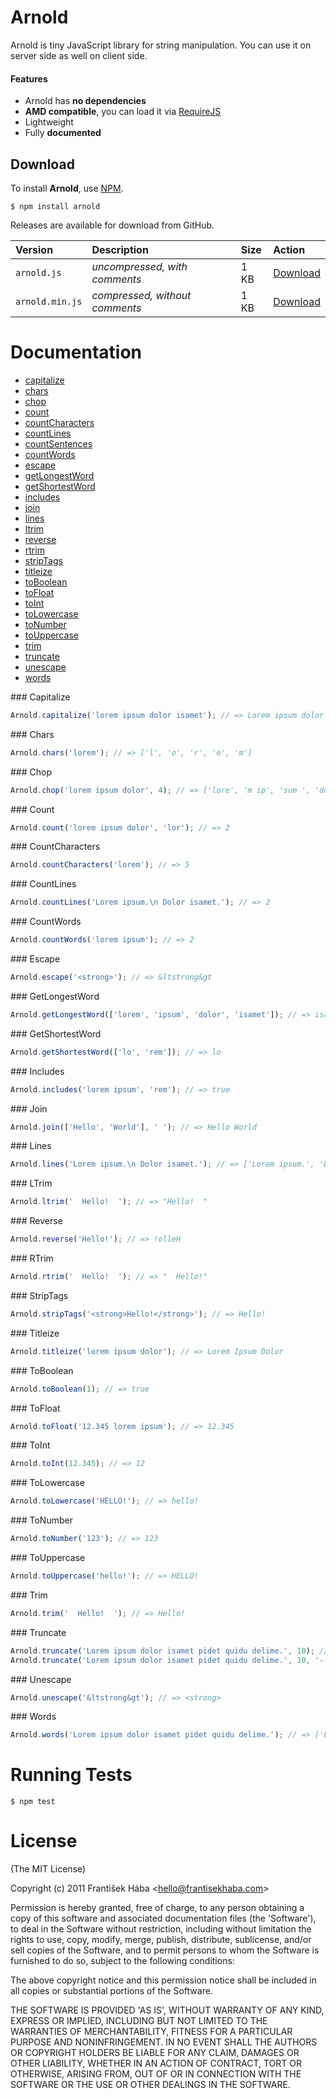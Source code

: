 # Arnold

Arnold is tiny JavaScript library for string manipulation. You can use it on server side as well on client side.

#### Features

* Arnold has **no dependencies**
* **AMD compatible**, you can load it via [RequireJS](https://github.com/jrburke/requirejs)
* Lightweight
* Fully **documented**

## Download

To install **Arnold**, use [NPM](http://npmjs.org/).

```
$ npm install arnold
```

Releases are available for download from GitHub.

| **Version** | **Description** | **Size** | **Action** |
|:------------|:----------------|:---------|:-----------|
| `arnold.js` | *uncompressed, with comments* | 1 KB | [Download](https://raw.github.com/Baggz/Arnold/master/src/arnold.js) |
| `arnold.min.js` | *compressed, without comments* | 1 KB | [Download](https://raw.github.com/Baggz/Arnold/master/dist/arnold.min.js) |

# Documentation

* [capitalize](#capitalize)
* [chars](#chars)
* [chop](#chop)
* [count](#count)
* [countCharacters](#countCharacters)
* [countLines](#countLines)
* [countSentences](#countSentences)
* [countWords](#countWords)
* [escape](#escape)
* [getLongestWord](#getLongestWord)
* [getShortestWord](#getShortestWord)
* [includes](#includes)
* [join](#join)
* [lines](#lines)
* [ltrim](#ltrim)
* [reverse](#reverse)
* [rtrim](#rtrim)
* [stripTags](#stripTags)
* [titleize](#titleize)
* [toBoolean](#toBoolean)
* [toFloat](#toFloat)
* [toInt](#toInt)
* [toLowercase](#toLowercase)
* [toNumber](#toNumber)
* [toUppercase](#toUppercase)
* [trim](#trim)
* [truncate](#truncate)
* [unescape](#unescape)
* [words](#words)

<a name="capitalize">
### Capitalize

```javascript
Arnold.capitalize('lorem ipsum dolor isamet'); // => Lorem ipsum dolor isamet
```

<a name="chars">
### Chars

```javascript
Arnold.chars('lorem'); // => ['l', 'o', 'r', 'e', 'm']
```

<a name="chop">
### Chop

```javascript
Arnold.chop('lorem ipsum dolor', 4); // => ['lore', 'm ip', 'sum ', 'dolo', 'r']
```

<a name="count">
### Count

```javascript
Arnold.count('lorem ipsum dolor', 'lor'); // => 2
```

<a name="countCharacters">
### CountCharacters

```javascript
Arnold.countCharacters('lorem'); // => 5
```

<a name="countLines">
### CountLines

```javascript
Arnold.countLines('Lorem ipsum.\n Dolor isamet.'); // => 2
```

<a name="countWords">
### CountWords

```javascript
Arnold.countWords('lorem ipsum'); // => 2
```

<a name="escape">
### Escape

```javascript
Arnold.escape('<strong>'); // => &ltstrong&gt
```

<a name="getLongestWord">
### GetLongestWord

```javascript
Arnold.getLongestWord(['lorem', 'ipsum', 'dolor', 'isamet']); // => isamet
```

<a name="getShortestWord">
### GetShortestWord

```javascript
Arnold.getShortestWord(['lo', 'rem']); // => lo
```

<a name="includes">
### Includes

```javascript
Arnold.includes('lorem ipsum', 'rem'); // => true
```

<a name="join">
### Join

```javascript
Arnold.join(['Hello', 'World'], ' '); // => Hello World
```

<a name="lines">
### Lines

```javascript
Arnold.lines('Lorem ipsum.\n Dolor isamet.'); // => ['Lorem ipsum.', 'Dolor isamet.']
```

<a name="ltrim">
### LTrim

```javascript
Arnold.ltrim('  Hello!  '); // => "Hello!  "
```

<a name="reverse">
### Reverse

```javascript
Arnold.reverse('Hello!'); // => !olleH
```

<a name="rtrim">
### RTrim

```javascript
Arnold.rtrim('  Hello!  '); // => "  Hello!"
```

<a name="stripTags">
### StripTags

```javascript
Arnold.stripTags('<strong>Hello!</strong>'); // => Hello!
```

<a name="titleize">
### Titleize

```javascript
Arnold.titleize('lorem ipsum dolor'); // => Lorem Ipsum Dolor
```

<a name="toBoolean">
### ToBoolean

```javascript
Arnold.toBoolean(1); // => true
```

<a name="toFloat">
### ToFloat

```javascript
Arnold.toFloat('12.345 lorem ipsum'); // => 12.345
```

<a name="toInt">
### ToInt

```javascript
Arnold.toInt(12.345); // => 12
```

<a name="toLowercase">
### ToLowercase

```javascript
Arnold.toLowercase('HELLO!'); // => hello!
```

<a name="toNumber">
### ToNumber

```javascript
Arnold.toNumber('123'); // => 123
```

<a name="toUppercase">
### ToUppercase

```javascript
Arnold.toUppercase('hello!'); // => HELLO!
```

<a name="trim">
### Trim

```javascript
Arnold.trim('  Hello!  '); // => Hello!
```

<a name="truncate">
### Truncate

```javascript
Arnold.truncate('Lorem ipsum dolor isamet pidet quidu delime.', 10); // => Lorem ipsu...
Arnold.truncate('Lorem ipsum dolor isamet pidet quidu delime.', 10, '---'); // => Lorem ipsu---
```

<a name="unescape">
### Unescape

```javascript
Arnold.unescape('&ltstrong&gt'); // => <strong>
```

<a name="words">
### Words

```javascript
Arnold.words('Lorem ipsum dolor isamet pidet quidu delime.'); // => ['Lorem', 'ipsum', 'dolor', 'isamet', 'pidet', 'quidu', 'delime.']
```

# Running Tests

```
$ npm test
```

# License

(The MIT License)

Copyright (c) 2011 František Hába &lt;hello@frantisekhaba.com&gt;

Permission is hereby granted, free of charge, to any person obtaining a copy of this software and associated documentation files (the 'Software'), to deal in the Software without restriction, including without limitation the rights to use, copy, modify, merge, publish, distribute, sublicense, and/or sell copies of the Software, and to permit persons to whom the Software is furnished to do so, subject to the following conditions:

The above copyright notice and this permission notice shall be included in all copies or substantial portions of the Software.

THE SOFTWARE IS PROVIDED 'AS IS', WITHOUT WARRANTY OF ANY KIND, EXPRESS OR IMPLIED, INCLUDING BUT NOT LIMITED TO THE WARRANTIES OF MERCHANTABILITY, FITNESS FOR A PARTICULAR PURPOSE AND NONINFRINGEMENT. IN NO EVENT SHALL THE AUTHORS OR COPYRIGHT HOLDERS BE LIABLE FOR ANY CLAIM, DAMAGES OR OTHER LIABILITY, WHETHER IN AN ACTION OF CONTRACT, TORT OR OTHERWISE, ARISING FROM, OUT OF OR IN CONNECTION WITH THE SOFTWARE OR THE USE OR OTHER DEALINGS IN THE SOFTWARE.